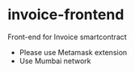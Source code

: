 # invoice-frontend

Front-end for Invoice smartcontract

- Please use Metamask extension
- Use Mumbai network
